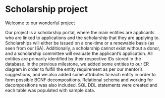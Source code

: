 # Scholarship project

Welcome to our wonderful project

Our project is a scholarship portal, where the main entities are applicants who are linked to applications and the scholarship that they are applying to. Scholarships will either be issued on a one-time or a renewable basis (as seen from our ISA). Additionally, a scholarship cannot exist without a donor, and a scholarship committee will evaluate the applicant’s application. All entities are primarily identified by their respective IDs stored in the database. In the previous milestone, we added some entities to our ER diagram in order to fulfill the entity requirement as per our mentor’s suggestions, and we also added some attributes to each entity in order to form possible BCNF decompositions. Relational schema and working for decompositions was also included. SQL DDL statements were created and each table was populated with sample data.
